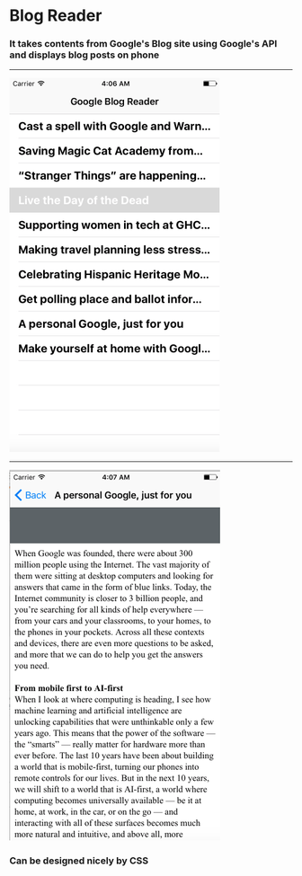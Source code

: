 # Blog Reader

### It takes contents from Google's Blog site using Google's API and displays blog posts on phone

***

![alt tag](https://github.com/accoladea/exploring-swift/blob/master/Blog%20Reader/one.png "a screenshot of the app")
***

![alt tag](https://github.com/accoladea/exploring-swift/blob/master/Blog%20Reader/two.png "a screenshot of the app") 

### Can be designed nicely by CSS

